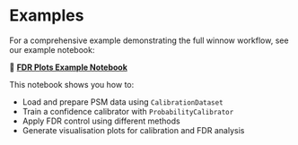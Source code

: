 # Examples

For a comprehensive example demonstrating the full winnow workflow, see our example notebook:

📓 **[FDR Plots Example Notebook](https://github.com/instadeepai/winnow/blob/main/examples/fdr_plots.ipynb)**

This notebook shows you how to:

- Load and prepare PSM data using `CalibrationDataset`
- Train a confidence calibrator with `ProbabilityCalibrator`
- Apply FDR control using different methods
- Generate visualisation plots for calibration and FDR analysis
